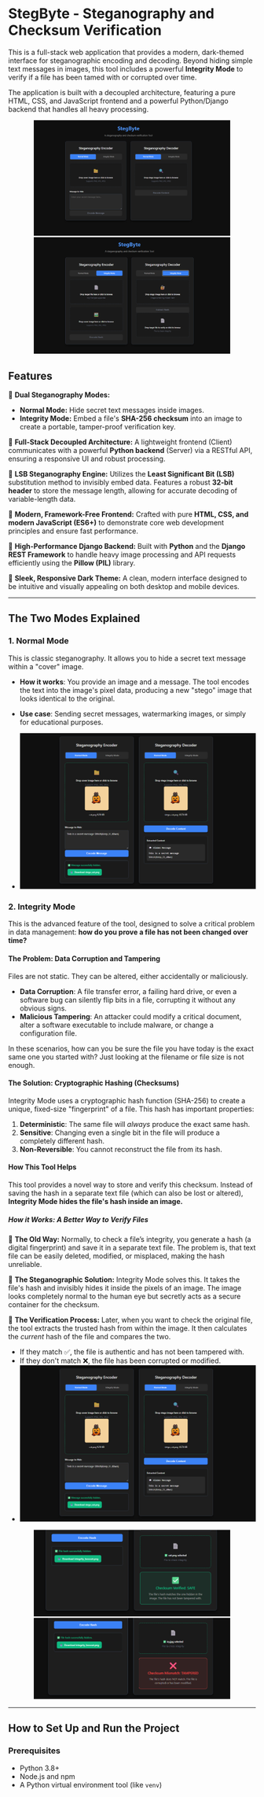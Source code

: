 # StegByte - Steganography and Checksum Verification 

This is a full-stack web application that provides a modern, dark-themed interface for steganographic encoding and decoding. Beyond hiding simple text messages in images, this tool includes a powerful **Integrity Mode** to verify if a file has been tamed with or corrupted over time.

The application is built with a decoupled architecture, featuring a pure HTML, CSS, and JavaScript frontend and a powerful Python/Django backend that handles all heavy processing.

<p align="center">
  <img src="screenshots/steg1.png" alt="Encoder" width="400"/>
  <img src="screenshots/steg3.png" alt="Decoder" width="400"/>
</p>



## Features

🔹 **Dual Steganography Modes:**
  - **Normal Mode:** Hide secret text messages inside images.
  - **Integrity Mode:** Embed a file's **SHA-256 checksum** into an image to create a portable, tamper-proof verification key.

🔹 **Full-Stack Decoupled Architecture:**
A lightweight frontend (Client) communicates with a powerful **Python backend** (Server) via a RESTful API, ensuring a responsive UI and robust processing.

🔹 **LSB Steganography Engine:**
Utilizes the **Least Significant Bit (LSB)** substitution method to invisibly embed data. Features a robust **32-bit header** to store the message length, allowing for accurate decoding of variable-length data.

🔹 **Modern, Framework-Free Frontend:**
Crafted with pure **HTML, CSS, and modern JavaScript (ES6+)** to demonstrate core web development principles and ensure fast performance.

🔹 **High-Performance Django Backend:**
Built with **Python** and the **Django REST Framework** to handle heavy image processing and API requests efficiently using the **Pillow (PIL)** library.

🔹 **Sleek, Responsive Dark Theme:**
A clean, modern interface designed to be intuitive and visually appealing on both desktop and mobile devices.


---

## The Two Modes Explained

### 1. Normal Mode

This is classic steganography. It allows you to hide a secret text message within a "cover" image.

-   **How it works**: You provide an image and a message. The tool encodes the text into the image's pixel data, producing a new "stego" image that looks identical to the original.
-   **Use case**: Sending secret messages, watermarking images, or simply for educational purposes.

-   ![Normal Mode Example](screenshots/steg2.png)


### 2. Integrity Mode

This is the advanced feature of the tool, designed to solve a critical problem in data management: **how do you prove a file has not been changed over time?**

#### The Problem: Data Corruption and Tampering

Files are not static. They can be altered, either accidentally or maliciously.
-   **Data Corruption**: A file transfer error, a failing hard drive, or even a software bug can silently flip bits in a file, corrupting it without any obvious signs.
-   **Malicious Tampering**: An attacker could modify a critical document, alter a software executable to include malware, or change a configuration file.

In these scenarios, how can you be sure the file you have today is the exact same one you started with? Just looking at the filename or file size is not enough.

#### The Solution: Cryptographic Hashing (Checksums)

Integrity Mode uses a cryptographic hash function (SHA-256) to create a unique, fixed-size "fingerprint" of a file. This hash has important properties:
1.  **Deterministic**: The same file will *always* produce the exact same hash.
2.  **Sensitive**: Changing even a single bit in the file will produce a completely different hash.
3.  **Non-Reversible**: You cannot reconstruct the file from its hash.

#### How This Tool Helps

This tool provides a novel way to store and verify this checksum. Instead of saving the hash in a separate text file (which can also be lost or altered), **Integrity Mode hides the file's hash inside an image.**

##### How it Works: A Better Way to Verify Files

🔹 **The Old Way:** Normally, to check a file’s integrity, you generate a hash (a digital fingerprint) and save it in a separate text file. The problem is, that text file can be easily deleted, modified, or misplaced, making the hash unreliable.

🔹 **The Steganographic Solution:** Integrity Mode solves this. It takes the file's hash and invisibly hides it inside the pixels of an image. The image looks completely normal to the human eye but secretly acts as a secure container for the checksum.

🔹 **The Verification Process:** Later, when you want to check the original file, the tool extracts the trusted hash from within the image. It then calculates the *current* hash of the file and compares the two.
  - If they match ✅, the file is authentic and has not been tampered with.
  - If they don't match ❌, the file has been corrupted or modified.
  - ![Normal Mode Example](screenshots/steg2.png)
 <p align="center">
  <img src="screenshots/steg5.png" alt="Encoder" width="400"/>
  <img src="screenshots/steg6.png" alt="Decoder" width="400"/>
</p>


---


## How to Set Up and Run the Project

### Prerequisites

-   Python 3.8+
-   Node.js and npm
-   A Python virtual environment tool (like `venv`)


